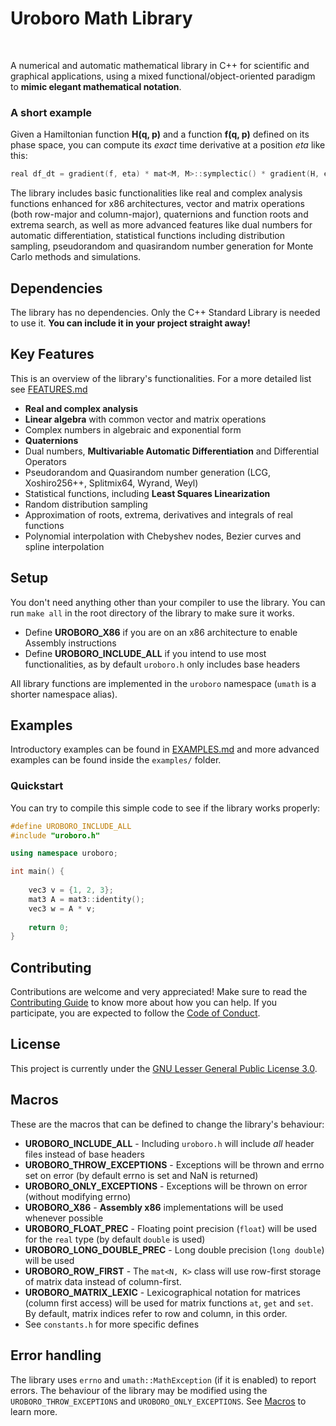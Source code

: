 # Uroboro Math Library

<img alt="" src="https://img.shields.io/github/license/mattiaisgro/uroboro"> <img alt="" src="https://img.shields.io/github/last-commit/mattiaisgro/uroboro"> <img alt="" src="https://img.shields.io/github/issues/mattiaisgro/uroboro">

A numerical and automatic mathematical library in C++ for scientific and graphical applications, using a mixed functional/object-oriented paradigm to **mimic elegant mathematical notation**.

### A short example
Given a Hamiltonian function **H(q, p)** and a function **f(q, p)** defined on its phase space, you can compute its _exact_ time derivative at a position _eta_ like this:
```cpp
real df_dt = gradient(f, eta) * mat<M, M>::symplectic() * gradient(H, eta);
```

The library includes basic functionalities like real and complex analysis functions enhanced for x86 architectures, vector and matrix operations (both row-major and column-major), quaternions and function roots and extrema search, as well as more advanced features like dual numbers for automatic differentiation, statistical functions including distribution sampling, pseudorandom and quasirandom number generation for Monte Carlo methods and simulations.

## Dependencies
The library has no dependencies. Only the C++ Standard Library is needed to use it. **You can include it in your project straight away!**

## Key Features
This is an overview of the library's functionalities. For a more detailed list see [FEATURES.md](https://github.com/mattiaisgro/uroboro/blob/master/txt/FEATURES.md)
- **Real and complex analysis**
- **Linear algebra** with common vector and matrix operations
- Complex numbers in algebraic and exponential form
- **Quaternions**
- Dual numbers, **Multivariable Automatic Differentiation** and Differential Operators
- Pseudorandom and Quasirandom number generation (LCG, Xoshiro256++, Splitmix64, Wyrand, Weyl)
- Statistical functions, including **Least Squares Linearization**
- Random distribution sampling
- Approximation of roots, extrema, derivatives and integrals of real functions
- Polynomial interpolation with Chebyshev nodes, Bezier curves and spline interpolation

## Setup
You don't need anything other than your compiler to use the library. You can run `make all` in the root directory of the library to make sure it works. 
- Define **UROBORO_X86** if you are on an x86 architecture to enable Assembly instructions
- Define **UROBORO_INCLUDE_ALL** if you intend to use most functionalities, as by default `uroboro.h` only includes base headers

All library functions are implemented in the `uroboro` namespace (`umath` is a shorter namespace alias).

## Examples
Introductory examples can be found in [EXAMPLES.md](https://github.com/mattiaisgro/uroboro/blob/master/txt/EXAMPLES.md) and more advanced examples can be found inside the `examples/` folder.

### Quickstart
You can try to compile this simple code to see if the library works properly:
```cpp
#define UROBORO_INCLUDE_ALL
#include "uroboro.h"

using namespace uroboro;

int main() {
 
    vec3 v = {1, 2, 3};
    mat3 A = mat3::identity();
    vec3 w = A * v;
 
    return 0;
}
```

## Contributing
Contributions are welcome and very appreciated! Make sure to read the [Contributing Guide](https://github.com/chaotic-society/uroboro/blob/master/CONTRIBUTING.md) to know more about how you can help. If you participate, you are expected to follow the [Code of Conduct](https://github.com/chaotic-society/uroboro/blob/master/CODE_OF_CONDUCT.md).

## License
This project is currently under the [GNU Lesser General Public License 3.0](https://github.com/chaotic-society/uroboro/blob/master/LICENSE).

## Macros
These are the macros that can be defined to change the library's behaviour:
- **UROBORO_INCLUDE_ALL** - Including `uroboro.h` will include _all_ header files instead of base headers
- **UROBORO_THROW_EXCEPTIONS** - Exceptions will be thrown and errno set on error (by default errno is set and NaN is returned)
- **UROBORO_ONLY_EXCEPTIONS** - Exceptions will be thrown on error (without modifying errno)
- **UROBORO_X86** - **Assembly x86** implementations will be used whenever possible
- **UROBORO_FLOAT_PREC** - Floating point precision (`float`) will be used for the `real` type (by default `double` is used)
- **UROBORO_LONG_DOUBLE_PREC** - Long double precision (`long double`) will be used
- **UROBORO_ROW_FIRST** - The `mat<N, K>` class will use row-first storage of matrix data instead of column-first.
- **UROBORO_MATRIX_LEXIC** - Lexicographical notation for matrices (column first access) will be used for matrix functions `at`, `get` and `set`. By default, matrix indices refer to row and column, in this order.
- See `constants.h` for more specific defines

## Error handling
The library uses `errno` and `umath::MathException` (if it is enabled) to report errors. The behaviour of the library may be modified using the `UROBORO_THROW_EXCEPTIONS` and `UROBORO_ONLY_EXCEPTIONS`. See [Macros](#Macros) to learn more.
